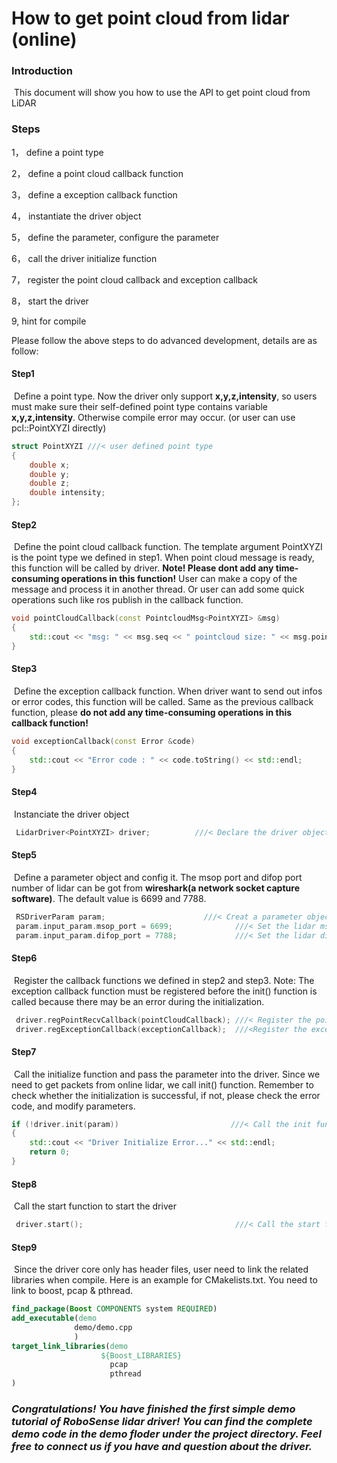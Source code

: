 # How to get point cloud from lidar (online)



### Introduction

​	This document will show you how to use the API to get point cloud from LiDAR

### Steps

1， define a point type

2， define a point cloud callback function

3， define a exception callback function

4， instantiate the driver object

5， define the parameter, configure the parameter

6， call the driver initialize function

7， register the point cloud callback and exception callback

8， start the driver

9,    hint for compile



Please follow the above steps to do advanced development, details are as follow:



#### Step1

​	Define a point type. Now the driver only support **x,y,z,intensity**, so users must make sure their self-defined point type contains variable **x,y,z,intensity**. Otherwise compile error may occur. (or user can use pcl::PointXYZI directly)

```c++
struct PointXYZI ///< user defined point type
{
    double x;
    double y;
    double z;
    double intensity;
};
```

#### Step2

​	Define the point cloud callback function. The template argument PointXYZI is the point type we defined in step1. When point cloud message is ready, this function will be called by driver. **Note! Please dont add any time-consuming operations in this function!** User can make a copy of the message and process it in another thread.  Or user can add some quick operations such like ros publish in the callback function.

```c++
void pointCloudCallback(const PointcloudMsg<PointXYZI> &msg)
{
    std::cout << "msg: " << msg.seq << " pointcloud size: " << msg.pointcloud_ptr->size() << std::endl;
}
```

#### Step3

​	Define the exception callback function. When driver want to send out infos or error codes, this function will be called. Same as the previous callback function, please **do not add any time-consuming operations in this callback function!**

```c++
void exceptionCallback(const Error &code)
{
    std::cout << "Error code : " << code.toString() << std::endl;
}
```

#### Step4

​	Instanciate the driver object

```c++
 LidarDriver<PointXYZI> driver;          ///< Declare the driver object
```



#### Step5

​	Define a parameter object and config it. The msop port and difop port number of lidar can be got from **wireshark(a network socket capture software)**. The default value is 6699 and 7788. 

```c++
 RSDriverParam param;                      ///< Creat a parameter object
 param.input_param.msop_port = 6699;              ///< Set the lidar msop port number the default 6699
 param.input_param.difop_port = 7788;             ///< Set the lidar difop port number the default 7788
```



#### Step6

​	Register the callback functions we defined in step2 and step3. Note: The exception callback function must be registered before the init() function is called because there may be an error during the initialization.

```c++
 driver.regPointRecvCallback(pointCloudCallback); ///< Register the point cloud callback funtion into the driver
 driver.regExceptionCallback(exceptionCallback);  ///<Register the exception callback funtion into the driver
```



#### Step7

​	Call the initialize function and pass the parameter into the driver. Since we need to get packets from online lidar, we call init() function. Remember to check whether the initialization is successful, if not, please check the error code, and modify parameters.

```c++
if (!driver.init(param))                         ///< Call the init funtion and pass the parameter
{
    std::cout << "Driver Initialize Error..." << std::endl;
    return 0;
}
```



#### Step8

​	Call the start function to start the driver

```c++
 driver.start();                                  ///< Call the start funtion. The driver thread will start.
```



#### Step9

​	Since the driver core only has header files, user need to link the related libraries when compile. Here is an example for CMakelists.txt. You need to link to boost, pcap & pthread. 

```cmake
find_package(Boost COMPONENTS system REQUIRED)
add_executable(demo
              demo/demo.cpp
              )
target_link_libraries(demo
                    ${Boost_LIBRARIES}       
                      pcap
                      pthread
)
```



### *Congratulations! You have finished the first simple demo tutorial of RoboSense lidar driver! You can find the complete demo code in the demo floder under the project directory. Feel free to connect us if you have and question about the driver.*